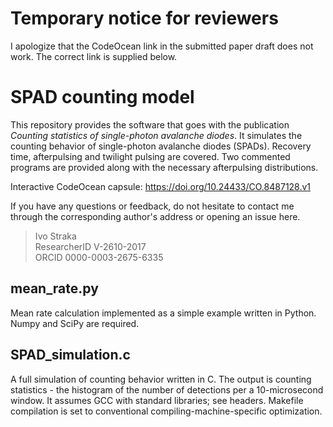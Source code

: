 # Temporary notice for reviewers
I apologize that the CodeOcean link in the submitted paper draft does not work. The correct link is supplied below.

# SPAD counting model
This repository provides the software that goes with the publication *Counting statistics of single-photon avalanche diodes*. It simulates the counting behavior of single-photon avalanche diodes (SPADs). Recovery time, afterpulsing and twilight pulsing are covered. Two commented programs are provided along with the necessary afterpulsing distributions.

Interactive CodeOcean capsule: https://doi.org/10.24433/CO.8487128.v1

If you have any questions or feedback, do not hesitate to contact me through the corresponding author's address or opening an issue here.

> Ivo Straka<br>
> ResearcherID V-2610-2017<br>
> ORCID 0000-0003-2675-6335

## mean_rate.py
Mean rate calculation implemented as a simple example written in Python. Numpy and SciPy are required.

## SPAD_simulation.c
A full simulation of counting behavior written in C. The output is counting statistics - the histogram of the number of detections per a 10-microsecond window. It assumes GCC with standard libraries; see headers. Makefile compilation is set to conventional compiling-machine-specific optimization.
